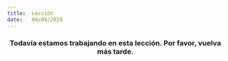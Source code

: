 ```yaml
---
title:  Lección
date:   04/04/2019
---
```


### <center>Todavía estamos trabajando en esta lección. Por favor, vuelva más tarde.</center>